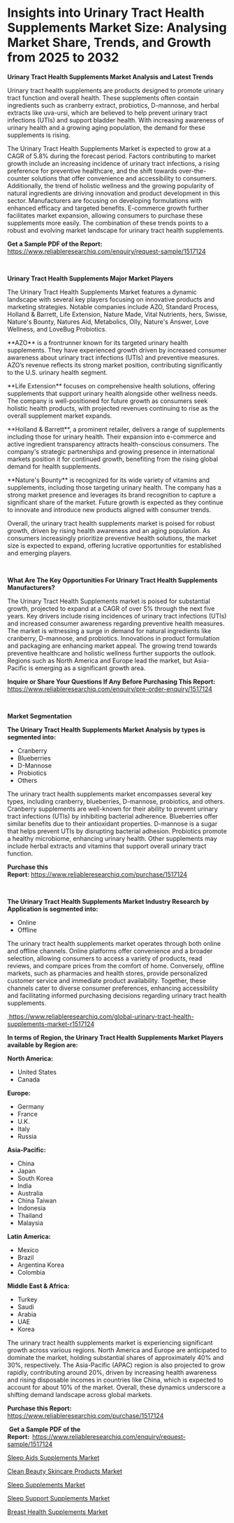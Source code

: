 <p><h1>Insights into Urinary Tract Health Supplements Market Size: Analysing Market Share, Trends, and Growth from 2025 to 2032</h1></p><p><strong>Urinary Tract Health Supplements Market Analysis and Latest Trends</strong></p>
<p><p>Urinary tract health supplements are products designed to promote urinary tract function and overall health. These supplements often contain ingredients such as cranberry extract, probiotics, D-mannose, and herbal extracts like uva-ursi, which are believed to help prevent urinary tract infections (UTIs) and support bladder health. With increasing awareness of urinary health and a growing aging population, the demand for these supplements is rising.</p><p>The Urinary Tract Health Supplements Market is expected to grow at a CAGR of 5.8% during the forecast period. Factors contributing to market growth include an increasing incidence of urinary tract infections, a rising preference for preventive healthcare, and the shift towards over-the-counter solutions that offer convenience and accessibility to consumers. Additionally, the trend of holistic wellness and the growing popularity of natural ingredients are driving innovation and product development in this sector. Manufacturers are focusing on developing formulations with enhanced efficacy and targeted benefits. E-commerce growth further facilitates market expansion, allowing consumers to purchase these supplements more easily. The combination of these trends points to a robust and evolving market landscape for urinary tract health supplements.</p></p>
<p><strong>Get a Sample PDF of the Report:&nbsp;</strong> <a href="https://www.reliableresearchiq.com/enquiry/request-sample/1517124?utm_campaign=904&utm_medium=2&utm_source=Github&utm_content=ia&utm_term=08022025&utm_id=urinary-tract-health-supplements">https://www.reliableresearchiq.com/enquiry/request-sample/1517124</a></p>
<p>&nbsp;</p>
<p><strong>Urinary Tract Health Supplements Major Market Players</strong></p>
<p><p>The Urinary Tract Health Supplements Market features a dynamic landscape with several key players focusing on innovative products and marketing strategies. Notable companies include AZO, Standard Process, Holland & Barrett, Life Extension, Nature Made, Vital Nutrients, hers, Swisse, Nature's Bounty, Natures Aid, Metabolics, Olly, Nature's Answer, Love Wellness, and LoveBug Probiotics.</p><p>**AZO** is a frontrunner known for its targeted urinary health supplements. They have experienced growth driven by increased consumer awareness about urinary tract infections (UTIs) and preventive measures. AZO’s revenue reflects its strong market position, contributing significantly to the U.S. urinary health segment.</p><p>**Life Extension** focuses on comprehensive health solutions, offering supplements that support urinary health alongside other wellness needs. The company is well-positioned for future growth as consumers seek holistic health products, with projected revenues continuing to rise as the overall supplement market expands.</p><p>**Holland & Barrett**, a prominent retailer, delivers a range of supplements including those for urinary health. Their expansion into e-commerce and active ingredient transparency attracts health-conscious consumers. The company's strategic partnerships and growing presence in international markets position it for continued growth, benefiting from the rising global demand for health supplements.</p><p>**Nature's Bounty** is recognized for its wide variety of vitamins and supplements, including those targeting urinary health. The company has a strong market presence and leverages its brand recognition to capture a significant share of the market. Future growth is expected as they continue to innovate and introduce new products aligned with consumer trends.</p><p>Overall, the urinary tract health supplements market is poised for robust growth, driven by rising health awareness and an aging population. As consumers increasingly prioritize preventive health solutions, the market size is expected to expand, offering lucrative opportunities for established and emerging players.</p></p>
<p>&nbsp;</p>
<p><strong>What Are The Key Opportunities For Urinary Tract Health Supplements Manufacturers?</strong></p>
<p><p>The Urinary Tract Health Supplements market is poised for substantial growth, projected to expand at a CAGR of over 5% through the next five years. Key drivers include rising incidences of urinary tract infections (UTIs) and increased consumer awareness regarding preventive health measures. The market is witnessing a surge in demand for natural ingredients like cranberry, D-mannose, and probiotics. Innovations in product formulation and packaging are enhancing market appeal. The growing trend towards preventive healthcare and holistic wellness further supports the outlook. Regions such as North America and Europe lead the market, but Asia-Pacific is emerging as a significant growth area.</p></p>
<p><strong>Inquire or Share Your Questions If Any Before Purchasing This Report:</strong> <a href="https://www.reliableresearchiq.com/enquiry/pre-order-enquiry/1517124?utm_campaign=904&utm_medium=2&utm_source=Github&utm_content=ia&utm_term=08022025&utm_id=urinary-tract-health-supplements">https://www.reliableresearchiq.com/enquiry/pre-order-enquiry/1517124</a></p>
<p>&nbsp;</p>
<p><strong>Market Segmentation</strong></p>
<p><strong>The Urinary Tract Health Supplements Market Analysis by types is segmented into:</strong></p>
<p><ul><li>Cranberry</li><li>Blueberries</li><li>D-Mannose</li><li>Probiotics</li><li>Others</li></ul></p>
<p><p>The urinary tract health supplements market encompasses several key types, including cranberry, blueberries, D-mannose, probiotics, and others. Cranberry supplements are well-known for their ability to prevent urinary tract infections (UTIs) by inhibiting bacterial adherence. Blueberries offer similar benefits due to their antioxidant properties. D-mannose is a sugar that helps prevent UTIs by disrupting bacterial adhesion. Probiotics promote a healthy microbiome, enhancing urinary health. Other supplements may include herbal extracts and vitamins that support overall urinary tract function.</p></p>
<p><strong>Purchase this Report:&nbsp;</strong><a href="https://www.reliableresearchiq.com/purchase/1517124?utm_campaign=904&utm_medium=2&utm_source=Github&utm_content=ia&utm_term=08022025&utm_id=urinary-tract-health-supplements">https://www.reliableresearchiq.com/purchase/1517124</a></p>
<p>&nbsp;</p>
<p><strong>The Urinary Tract Health Supplements Market Industry Research by Application is segmented into:</strong></p>
<p><ul><li>Online</li><li>Offline</li></ul></p>
<p><p>The urinary tract health supplements market operates through both online and offline channels. Online platforms offer convenience and a broader selection, allowing consumers to access a variety of products, read reviews, and compare prices from the comfort of home. Conversely, offline markets, such as pharmacies and health stores, provide personalized customer service and immediate product availability. Together, these channels cater to diverse consumer preferences, enhancing accessibility and facilitating informed purchasing decisions regarding urinary tract health supplements.</p></p>
<p><a href="https://www.reliableresearchiq.com/global-urinary-tract-health-supplements-market-r1517124?utm_campaign=904&utm_medium=2&utm_source=Github&utm_content=ia&utm_term=08022025&utm_id=urinary-tract-health-supplements">&nbsp;https://www.reliableresearchiq.com/global-urinary-tract-health-supplements-market-r1517124</a></p>
<p><strong>In terms of Region, the Urinary Tract Health Supplements Market Players available by Region are:</strong></p>
<p>
    <p> <strong> North America: </strong>
        <ul>
            <li>United States</li>
            <li>Canada</li>
        </ul>
        </p> 
    <p> <strong> Europe: </strong>
        <ul>
            <li>Germany</li>
            <li>France</li>
            <li>U.K.</li>
            <li>Italy</li>
            <li>Russia</li>
        </ul>
        </p> 
    <p> <strong> Asia-Pacific: </strong>
        <ul>
            <li>China</li>
            <li>Japan</li>
            <li>South Korea</li>
            <li>India</li>
            <li>Australia</li>
            <li>China Taiwan</li>
            <li>Indonesia</li>
            <li>Thailand</li>
            <li>Malaysia</li>
        </ul>
        </p> 
    <p> <strong> Latin America: </strong>
        <ul>
            <li>Mexico</li>
            <li>Brazil</li>
            <li>Argentina Korea</li>
            <li>Colombia</li>
        </ul>
        </p> 
    <p> <strong> Middle East & Africa: </strong>
        <ul>
            <li>Turkey</li>
            <li>Saudi</li>
            <li>Arabia</li>
            <li>UAE</li>
            <li>Korea</li>
        </ul>
    </p>
    </p>
<p><p>The urinary tract health supplements market is experiencing significant growth across various regions. North America and Europe are anticipated to dominate the market, holding substantial shares of approximately 40% and 30%, respectively. The Asia-Pacific (APAC) region is also projected to grow rapidly, contributing around 20%, driven by increasing health awareness and rising disposable incomes in countries like China, which is expected to account for about 10% of the market. Overall, these dynamics underscore a shifting demand landscape across global markets.</p></p>
<p><strong>Purchase this Report: </strong><a href="https://www.reliableresearchiq.com/purchase/1517124?utm_campaign=904&utm_medium=2&utm_source=Github&utm_content=ia&utm_term=08022025&utm_id=urinary-tract-health-supplements">https://www.reliableresearchiq.com/purchase/1517124</a></p>
<p>&nbsp;<strong>Get a Sample PDF of the Report:&nbsp;&nbsp;</strong><a href="https://www.reliableresearchiq.com/enquiry/request-sample/1517124?utm_campaign=904&utm_medium=2&utm_source=Github&utm_content=ia&utm_term=08022025&utm_id=urinary-tract-health-supplements">https://www.reliableresearchiq.com/enquiry/request-sample/1517124</a></p>
<p><strong></strong></p>
<p><p><a href="https://github.com/sawrovpipolo/Market-Research-Report-List-1/blob/main/sleep-aids-supplements-market.md?utm_campaign=904&utm_medium=2&utm_source=Github&utm_content=ia&utm_term=08022025&utm_id=urinary-tract-health-supplements">Sleep Aids Supplements Market</a></p><p><a href="https://github.com/sponsumelo/Market-Research-Report-List-1/blob/main/clean-beauty-skincare-products-market.md?utm_campaign=904&utm_medium=2&utm_source=Github&utm_content=ia&utm_term=08022025&utm_id=urinary-tract-health-supplements">Clean Beauty Skincare Products Market</a></p><p><a href="https://github.com/ritooesiaba/Market-Research-Report-List-1/blob/main/sleep-supplements-market.md?utm_campaign=904&utm_medium=2&utm_source=Github&utm_content=ia&utm_term=08022025&utm_id=urinary-tract-health-supplements">Sleep Supplements Market</a></p><p><a href="https://github.com/aarajlyre/Market-Research-Report-List-1/blob/main/sleep-support-supplements-market.md?utm_campaign=904&utm_medium=2&utm_source=Github&utm_content=ia&utm_term=08022025&utm_id=urinary-tract-health-supplements">Sleep Support Supplements Market</a></p><p><a href="https://github.com/raaschadonle/Market-Research-Report-List-1/blob/main/breast-health-supplements-market.md?utm_campaign=904&utm_medium=2&utm_source=Github&utm_content=ia&utm_term=08022025&utm_id=urinary-tract-health-supplements">Breast Health Supplements Market</a></p></p>